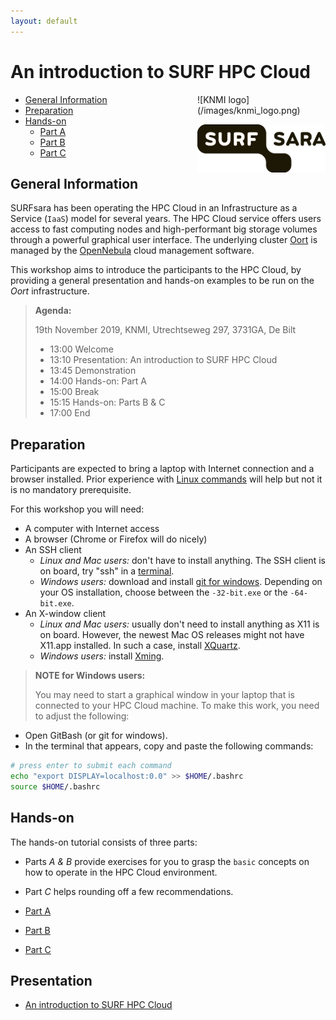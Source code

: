 ```yaml
---
layout: default
---
```


# An introduction to SURF HPC Cloud

<div style="float:right;max-width:205px;" markdown="1">
![KNMI logo](/images/knmi_logo.png)

![SURFsara logo](/images/SURFsara_logo.png)
</div>

* [General Information](#general) <br>
* [Preparation](#preparation) <br>
* [Hands-on](#hands-on) <br>
  * [Part A](partA)
  * [Part B](partB)
  * [Part C](partC)

## <a name="general"></a>General Information

SURFsara has been operating the HPC Cloud in an Infrastructure as a Service (`IaaS`) model for several years. The HPC Cloud service offers users access to fast computing nodes and high-performant big storage volumes through a powerful graphical user interface. The underlying cluster [Oort](https://en.wikipedia.org/wiki/Oort_cloud) is managed by the [OpenNebula](http://opennebula.org/) cloud management software.

This workshop aims to introduce the participants to the HPC Cloud, by providing a general presentation and hands-on examples to be run on the _Oort_ infrastructure.

>**Agenda:**
>
>19th November 2019, KNMI, Utrechtseweg 297, 3731GA, De Bilt
>
> * 13:00 Welcome
> * 13:10 Presentation: An introduction to SURF HPC Cloud
> * 13:45 Demonstration
> * 14:00 Hands-on: Part A
> * 15:00 Break
> * 15:15 Hands-on: Parts B & C  
> * 17:00 End  


## <a name="preparation"></a>Preparation

Participants are expected to bring a laptop with Internet connection and a browser installed. Prior experience with [Linux commands](http://cli.learncodethehardway.org/book/) will help but not it is no mandatory prerequisite.

For this workshop you will need:

* A computer with Internet access
* A browser (Chrome or Firefox will do nicely)
* An SSH client
  * _Linux and Mac users:_ don't have to install anything. The SSH client is on board, try "ssh" in a [terminal](http://askubuntu.com/questions/38162/what-is-a-terminal-and-how-do-i-open-and-use-it).
  * _Windows users:_ download and install [git for windows](https://git-for-windows.github.io/). Depending on your OS installation, choose between the `-32-bit.exe` or the `-64-bit.exe`.
* An X-window client
  * _Linux and Mac users:_ usually don't need to install anything as X11 is on board. However, the newest Mac OS releases might not have X11.app installed. In such a case, install [XQuartz](http://xquartz.macosforge.org/landing/).
  * _Windows users:_ install [Xming](http://sourceforge.net/projects/xming/).

> **NOTE for Windows users:**
>
> You may need to start a graphical window in your laptop that is connected to your HPC Cloud machine. To make this work, you need to adjust the following:  
>
* Open GitBash (or git for windows).
* In the terminal that appears, copy and paste the following commands:
>
```sh
# press enter to submit each command
echo "export DISPLAY=localhost:0.0" >> $HOME/.bashrc
source $HOME/.bashrc
```

## <a name="hands-on"></a> Hands-on
The hands-on tutorial consists of three parts:

  * Parts *A & B* provide exercises for you to grasp the `basic` concepts on how to operate in the HPC Cloud environment.
  * Part *C* helps rounding off a few recommendations.

  * [Part A](partA)
  * [Part B](partB)
  * [Part C](partC)

## <a name="presentations"></a> Presentation

  * [An introduction to SURF HPC Cloud](20191119_hpcc.pdf)

<div style="display:none;float:right;max-width:205px;" markdown="1">
## Note

Access to the HPC Cloud service will remain available to the participants until the **26th Nov. 2019**.

</div>
